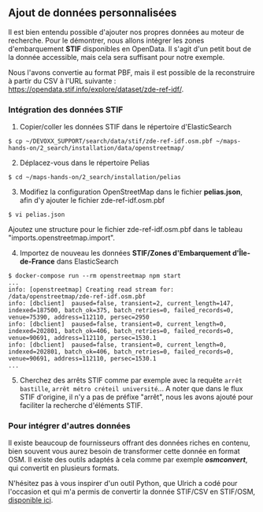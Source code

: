 ## Ajout de données personnalisées
Il est bien entendu possible d'ajouter nos propres données au moteur de recherche. Pour le démontrer, nous allons intégrer les zones d'embarquement __STIF__ disponibles en OpenData. Il s'agit d'un petit bout de la donnée accessible, mais cela sera suffisant pour notre exemple.

Nous l'avons convertie au format PBF, mais il est possible de la reconstruire à partir du CSV à l'URL suivante : https://opendata.stif.info/explore/dataset/zde-ref-idf/.

### Intégration des données STIF
1. Copier/coller les données STIF dans le répertoire d'ElasticSearch
```shell
$ cp ~/DEVOXX_SUPPORT/search/data/stif/zde-ref-idf.osm.pbf ~/maps-hands-on/2_search/installation/data/openstreetmap/
```
2. Déplacez-vous dans le répertoire Pelias
```shell
$ cd ~/maps-hands-on/2_search/installation/pelias
```
3. Modifiez la configuration OpenStreetMap dans le fichier __pelias.json__, afin d'y ajouter le fichier zde-ref-idf.osm.pbf
```shell
$ vi pelias.json
```
Ajoutez une structure pour le fichier zde-ref-idf.osm.pbf dans le tableau "imports.openstreetmap.import".

4. Importez de nouveau les données __STIF/Zones d'Embarquement d'Île-de-France__ dans ElasticSearch
```shell
$ docker-compose run --rm openstreetmap npm start
...
info: [openstreetmap] Creating read stream for: /data/openstreetmap/zde-ref-idf.osm.pbf
info: [dbclient]  paused=false, transient=2, current_length=147, indexed=187500, batch_ok=375, batch_retries=0, failed_records=0, venue=75390, address=112110, persec=2950
info: [dbclient]  paused=false, transient=0, current_length=0, indexed=202801, batch_ok=406, batch_retries=0, failed_records=0, venue=90691, address=112110, persec=1530.1
info: [dbclient]  paused=false, transient=0, current_length=0, indexed=202801, batch_ok=406, batch_retries=0, failed_records=0, venue=90691, address=112110, persec=1530.1
...
```
5. Cherchez des arrêts STIF comme par exemple avec la requête `arrêt bastille`, `arrêt métro créteil université`... 
A noter que dans le flux STIF d'origine, il n'y a pas de préfixe "arrêt", nous les avons ajouté pour faciliter la recherche d'éléments STIF.

### Pour intégrer d'autres données
Il existe beaucoup de fournisseurs offrant des données riches en contenu, bien souvent vous aurez besoin de transformer cette donnée en format OSM. Il existe des outils adaptés à cela comme par exemple ___osmconvert___, qui convertit en plusieurs formats.

N'hésitez pas à vous inspirer d'un outil Python, que Ulrich a codé pour l'occasion et qui m'a permis de convertir la donnée STIF/CSV en STIF/OSM, [disponible ici](https://github.com/ulrich/osm-stif_to_osm).
